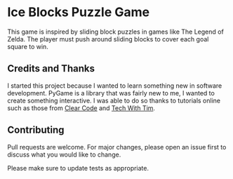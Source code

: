 # Ice Blocks Puzzle Game

This game is inspired by sliding block puzzles in games like The Legend of Zelda. The player must push around sliding blocks to cover each goal square to win.

## Credits and Thanks
I started this project because I wanted to learn something new in software development. PyGame is a library that was fairly new to me, I wanted to create something interactive. I was able to do so thanks to tutorials online such as those from [Clear Code](https://www.youtube.com/c/ClearCode) and [Tech With Tim](https://www.youtube.com/c/TechWithTim). 

## Contributing
Pull requests are welcome. For major changes, please open an issue first to discuss what you would like to change.

Please make sure to update tests as appropriate.
